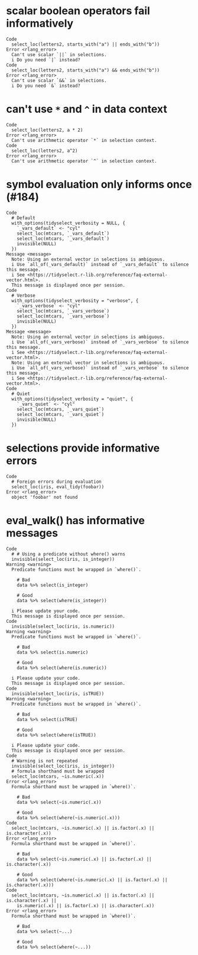 # scalar boolean operators fail informatively

    Code
      select_loc(letters2, starts_with("a") || ends_with("b"))
    Error <rlang_error>
      Can't use scalar `||` in selections.
      i Do you need `|` instead?
    Code
      select_loc(letters2, starts_with("a") && ends_with("b"))
    Error <rlang_error>
      Can't use scalar `&&` in selections.
      i Do you need `&` instead?

# can't use `*` and `^` in data context

    Code
      select_loc(letters2, a * 2)
    Error <rlang_error>
      Can't use arithmetic operator `*` in selection context.
    Code
      select_loc(letters2, a^2)
    Error <rlang_error>
      Can't use arithmetic operator `^` in selection context.

# symbol evaluation only informs once (#184)

    Code
      # Default
      with_options(tidyselect_verbosity = NULL, {
        `_vars_default` <- "cyl"
        select_loc(mtcars, `_vars_default`)
        select_loc(mtcars, `_vars_default`)
        invisible(NULL)
      })
    Message <message>
      Note: Using an external vector in selections is ambiguous.
      i Use `all_of(_vars_default)` instead of `_vars_default` to silence this message.
      i See <https://tidyselect.r-lib.org/reference/faq-external-vector.html>.
      This message is displayed once per session.
    Code
      # Verbose
      with_options(tidyselect_verbosity = "verbose", {
        `_vars_verbose` <- "cyl"
        select_loc(mtcars, `_vars_verbose`)
        select_loc(mtcars, `_vars_verbose`)
        invisible(NULL)
      })
    Message <message>
      Note: Using an external vector in selections is ambiguous.
      i Use `all_of(_vars_verbose)` instead of `_vars_verbose` to silence this message.
      i See <https://tidyselect.r-lib.org/reference/faq-external-vector.html>.
      Note: Using an external vector in selections is ambiguous.
      i Use `all_of(_vars_verbose)` instead of `_vars_verbose` to silence this message.
      i See <https://tidyselect.r-lib.org/reference/faq-external-vector.html>.
    Code
      # Quiet
      with_options(tidyselect_verbosity = "quiet", {
        `_vars_quiet` <- "cyl"
        select_loc(mtcars, `_vars_quiet`)
        select_loc(mtcars, `_vars_quiet`)
        invisible(NULL)
      })

# selections provide informative errors

    Code
      # Foreign errors during evaluation
      select_loc(iris, eval_tidy(foobar))
    Error <rlang_error>
      object 'foobar' not found

# eval_walk() has informative messages

    Code
      # # Using a predicate without where() warns
      invisible(select_loc(iris, is_integer))
    Warning <warning>
      Predicate functions must be wrapped in `where()`.
      
        # Bad
        data %>% select(is_integer)
      
        # Good
        data %>% select(where(is_integer))
      
      i Please update your code.
      This message is displayed once per session.
    Code
      invisible(select_loc(iris, is.numeric))
    Warning <warning>
      Predicate functions must be wrapped in `where()`.
      
        # Bad
        data %>% select(is.numeric)
      
        # Good
        data %>% select(where(is.numeric))
      
      i Please update your code.
      This message is displayed once per session.
    Code
      invisible(select_loc(iris, isTRUE))
    Warning <warning>
      Predicate functions must be wrapped in `where()`.
      
        # Bad
        data %>% select(isTRUE)
      
        # Good
        data %>% select(where(isTRUE))
      
      i Please update your code.
      This message is displayed once per session.
    Code
      # Warning is not repeated
      invisible(select_loc(iris, is_integer))
      # formula shorthand must be wrapped
      select_loc(mtcars, ~is.numeric(.x))
    Error <rlang_error>
      Formula shorthand must be wrapped in `where()`.
      
        # Bad
        data %>% select(~is.numeric(.x))
      
        # Good
        data %>% select(where(~is.numeric(.x)))
    Code
      select_loc(mtcars, ~is.numeric(.x) || is.factor(.x) || is.character(.x))
    Error <rlang_error>
      Formula shorthand must be wrapped in `where()`.
      
        # Bad
        data %>% select(~is.numeric(.x) || is.factor(.x) || is.character(.x))
      
        # Good
        data %>% select(where(~is.numeric(.x) || is.factor(.x) || is.character(.x)))
    Code
      select_loc(mtcars, ~is.numeric(.x) || is.factor(.x) || is.character(.x) ||
        is.numeric(.x) || is.factor(.x) || is.character(.x))
    Error <rlang_error>
      Formula shorthand must be wrapped in `where()`.
      
        # Bad
        data %>% select(~...)
      
        # Good
        data %>% select(where(~...))

